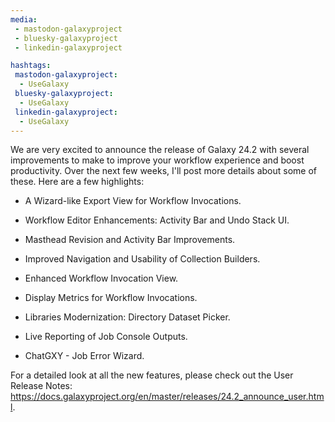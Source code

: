 ```yaml
---
media:
 - mastodon-galaxyproject
 - bluesky-galaxyproject
 - linkedin-galaxyproject

hashtags:
 mastodon-galaxyproject:
  - UseGalaxy
 bluesky-galaxyproject:
  - UseGalaxy
 linkedin-galaxyproject:
  - UseGalaxy
---
```

We are very excited to announce the release of Galaxy 24.2 with several improvements to make to improve your workflow experience and boost productivity. Over the next few weeks, I'll post more details about some of these. Here are a few highlights:


* A Wizard-like Export View for Workflow Invocations.

* Workflow Editor Enhancements: Activity Bar and Undo Stack UI.

* Masthead Revision and Activity Bar Improvements.

* Improved Navigation and Usability of Collection Builders.

* Enhanced Workflow Invocation View.

* Display Metrics for Workflow Invocations.

* Libraries Modernization: Directory Dataset Picker.

* Live Reporting of Job Console Outputs.

* ChatGXY - Job Error Wizard.

For a detailed look at all the new features, please check out the User Release Notes: https://docs.galaxyproject.org/en/master/releases/24.2_announce_user.html.
